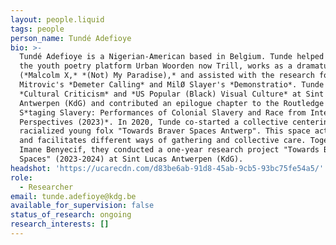 ```yaml
---
layout: people.liquid
tags: people
person_name: Tundé Adefioye
bio: >-
  Tundé Adefioye is a Nigerian-American based in Belgium. Tunde helped founding
  the youth poetry platform Urban Woorden now Trill, works as a dramaturg
  (*Malcolm X,* *(Not) My Paradise),* and assisted with the research for Sanja
  Mitrovic's *Demeter Calling* and MilØ Slayer's *Demonstratio*. Tunde teaches
  *Cultural Criticism* and *US Popular (Black) Visual Culture* at Sint Lucas
  Antwerpen (KdG) and contributed an epilogue chapter to the Routledge published
  S*taging Slavery: Performances of Colonial Slavery and Race from International
  Perspectives (2023)*. In 2020, Tunde co-started a collective centering
  racialized young folx "Towards Braver Spaces Antwerp". This space activates
  and facilitates different ways of gathering and collective care. Together with
  Imane Benyecif, they conducted a one-year research project "Towards Braver
  Spaces" (2023-2024) at Sint Lucas Antwerpen (KdG).
headshot: 'https://ucarecdn.com/d83be6ab-91d8-45ab-9cb5-93bc75fe54a5/'
role:
  - Researcher
email: tunde.adefioye@kdg.be
available_for_supervision: false
status_of_research: ongoing
research_interests: []
---
```


